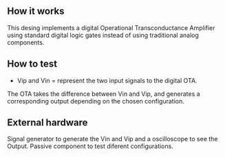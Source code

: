 <!---

This file is used to generate your project datasheet. Please fill in the information below and delete any unused
sections.

You can also include images in this folder and reference them in the markdown. Each image must be less than
512 kb in size, and the combined size of all images must be less than 1 MB.
-->

## How it works

This desing implements a digital Operational Transconductance Amplifier using standard digital logic gates instead of using traditional analog components. 

## How to test

- Vip and Vin =   represent the two input signals to the digital OTA.

The OTA takes the difference between Vin and Vip, and generates a corresponding output depending on the chosen configuration.

## External hardware

Signal generator to generate the Vin and Vip and a oscilloscope to see the Output. Passive component to test diferent configurations. 

